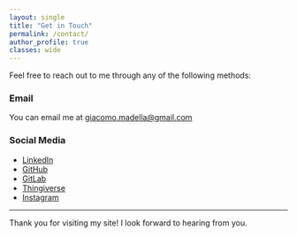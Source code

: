 ```yaml
---
layout: single
title: "Get in Touch"
permalink: /contact/
author_profile: true
classes: wide
---
```


Feel free to reach out to me through any of the following methods:

### Email
You can email me at [giacomo.madella@gmail.com](mailto:giacomo.madella@gmail.com)

### Social Media
- [LinkedIn](https://www.linkedin.com/in/giacomomadella/)
- [GitHub](https://github.com/madella)
- [GitLab](https://gitlab.com/madella)
- [Thingiverse](https://www.thingiverse.com/madella__)
- [Instagram](https://www.instagram.com/madella__/)

---

Thank you for visiting my site! I look forward to hearing from you.